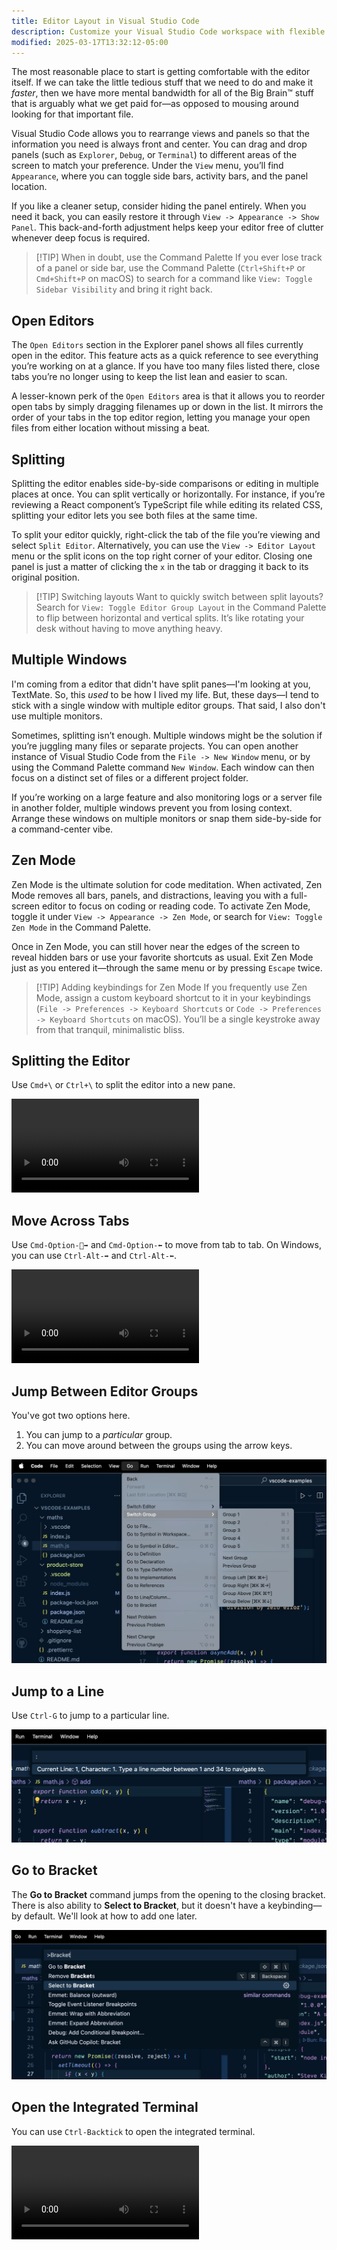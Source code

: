 ```yaml
---
title: Editor Layout in Visual Studio Code
description: Customize your Visual Studio Code workspace with flexible layouts, split views, and Zen Mode for an optimal coding experience
modified: 2025-03-17T13:32:12-05:00
---
```


The most reasonable place to start is getting comfortable with the editor itself. If we can take the little tedious stuff that we need to do and make it _faster_, then we have more mental bandwidth for all of the Big Brain™ stuff that is arguably what we get paid for—as opposed to mousing around looking for that important file.

Visual Studio Code allows you to rearrange views and panels so that the information you need is always front and center. You can drag and drop panels (such as `Explorer`, `Debug`, or `Terminal`) to different areas of the screen to match your preference. Under the `View` menu, you’ll find `Appearance`, where you can toggle side bars, activity bars, and the panel location.

If you like a cleaner setup, consider hiding the panel entirely. When you need it back, you can easily restore it through `View -> Appearance -> Show Panel`. This back-and-forth adjustment helps keep your editor free of clutter whenever deep focus is required.

> [!TIP] When in doubt, use the Command Palette
> If you ever lose track of a panel or side bar, use the Command Palette (`Ctrl+Shift+P` or `Cmd+Shift+P` on macOS) to search for a command like `View: Toggle Sidebar Visibility` and bring it right back.

## Open Editors

The `Open Editors` section in the Explorer panel shows all files currently open in the editor. This feature acts as a quick reference to see everything you’re working on at a glance. If you have too many files listed there, close tabs you’re no longer using to keep the list lean and easier to scan.

A lesser-known perk of the `Open Editors` area is that it allows you to reorder open tabs by simply dragging filenames up or down in the list. It mirrors the order of your tabs in the top editor region, letting you manage your open files from either location without missing a beat.

## Splitting

Splitting the editor enables side-by-side comparisons or editing in multiple places at once. You can split vertically or horizontally. For instance, if you’re reviewing a React component’s TypeScript file while editing its related CSS, splitting your editor lets you see both files at the same time.

To split your editor quickly, right-click the tab of the file you’re viewing and select `Split Editor`. Alternatively, you can use the `View -> Editor Layout` menu or the split icons on the top right corner of your editor. Closing one panel is just a matter of clicking the `x` in the tab or dragging it back to its original position.

> [!TIP] Switching layouts
> Want to quickly switch between split layouts? Search for `View: Toggle Editor Group Layout` in the Command Palette to flip between horizontal and vertical splits. It’s like rotating your desk without having to move anything heavy.

## Multiple Windows

I'm coming from a editor that didn't have split panes—I'm looking at you, TextMate. So, this _used_ to be how I lived my life. But, these days—I tend to stick with a single window with multiple editor groups. That said, I also don't use multiple monitors.

Sometimes, splitting isn’t enough. Multiple windows might be the solution if you’re juggling many files or separate projects. You can open another instance of Visual Studio Code from the `File -> New Window` menu, or by using the Command Palette command `New Window`. Each window can then focus on a distinct set of files or a different project folder.

If you’re working on a large feature and also monitoring logs or a server file in another folder, multiple windows prevent you from losing context. Arrange these windows on multiple monitors or snap them side-by-side for a command-center vibe.

## Zen Mode

Zen Mode is the ultimate solution for code meditation. When activated, Zen Mode removes all bars, panels, and distractions, leaving you with a full-screen editor to focus on coding or reading code. To activate Zen Mode, toggle it under `View -> Appearance -> Zen Mode`, or search for `View: Toggle Zen Mode` in the Command Palette.

Once in Zen Mode, you can still hover near the edges of the screen to reveal hidden bars or use your favorite shortcuts as usual. Exit Zen Mode just as you entered it—through the same menu or by pressing `Escape` twice.

> [!TIP] Adding keybindings for Zen Mode
> If you frequently use Zen Mode, assign a custom keyboard shortcut to it in your keybindings (`File -> Preferences -> Keyboard Shortcuts` or `Code -> Preferences -> Keyboard Shortcuts` on macOS). You’ll be a single keystroke away from that tranquil, minimalistic bliss.

## Splitting the Editor

Use `Cmd+\` or `Ctrl+\` to split the editor into a new pane.

![Split the Editor in Visual Studio Code](assets/split-the-editor-vscode.mp4)

## Move Across Tabs

Use `Cmd-Option-⃗➡️` and `Cmd-Option-⬅️` to move from tab to tab. On Windows, you can use `Ctrl-Alt-➡️` and `Ctrl-Alt-⬅️`.

![Move from Tab to Tab in Visual Studio Code](assets/move-from-tab-to-tab.mp4)

## Jump Between Editor Groups

You've got two options here.

1. You can jump to a _particular_ group.
2. You can move around between the groups using the arrow keys.

![Switch Groups in Visual Studio Code](assets/switch-group-vscode.png)

## Jump to a Line

Use `Ctrl-G` to jump to a particular line.

![Jump to a Line](assets/go-to-line-vscode.png)

## Go to Bracket

The **Go to Bracket** command jumps from the opening to the closing bracket. There is also ability to **Select to Bracket**, but it doesn't have a keybinding—by default. We'll look at how to add one later.

![Go to Bracket](assets/go-to-bracket-vscode.png)

## Open the Integrated Terminal

You can use `Ctrl-Backtick` to open the integrated terminal.

![Open the Integrated Terminal](assets/open-the-terminal-vscode.mp4)
